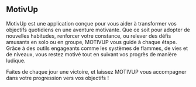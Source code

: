 ## MotivUp

MotivUp est une application conçue pour vous aider à transformer vos objectifs quotidiens en une aventure motivante. Que ce soit pour adopter de nouvelles habitudes, renforcer votre constance, ou relever des défis amusants en solo ou en groupe, MOTIVUP vous guide à chaque étape. Grâce à des outils engageants comme les systèmes de flammes, de vies et de niveaux, vous restez motivé tout en suivant vos progrès de manière ludique.

Faites de chaque jour une victoire, et laissez MOTIVUP vous accompagner dans votre progression vers vos objectifs !